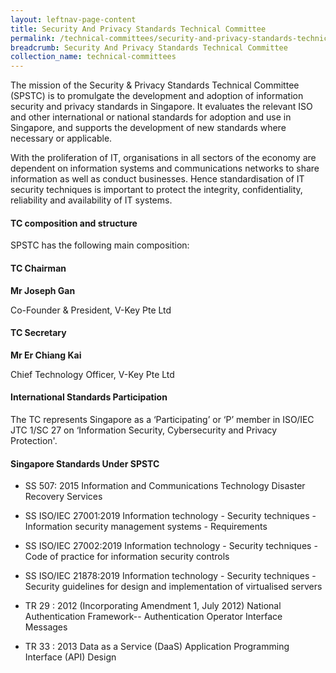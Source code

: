 ```yaml
---
layout: leftnav-page-content
title: Security And Privacy Standards Technical Committee
permalink: /technical-committees/security-and-privacy-standards-technical-committee/
breadcrumb: Security And Privacy Standards Technical Committee
collection_name: technical-committees
---
```

The mission of the Security & Privacy Standards Technical Committee (SPSTC) is to promulgate the development and adoption of information security and privacy standards in Singapore. It evaluates the relevant ISO and other international or national standards for adoption and use in Singapore, and supports the development of new standards where necessary or applicable.

With the proliferation of IT, organisations in all sectors of the economy are dependent on information systems and communications networks to share information as well as conduct businesses. Hence standardisation of IT security techniques is important to protect the integrity, confidentiality, reliability and availability of IT systems.

#### TC composition and structure ####
SPSTC has the following main composition:

#### TC Chairman ####

**Mr Joseph Gan**

Co-Founder & President, V-Key Pte Ltd

#### TC Secretary ####

**Mr Er Chiang Kai**

Chief Technology Officer, V-Key Pte Ltd

#### International Standards Participation ####

The TC represents Singapore as a ‘Participating’ or ‘P’ member in ISO/IEC JTC 1/SC 27 on ‘Information Security, Cybersecurity and Privacy Protection'.

#### Singapore Standards Under SPSTC ####

* SS 507: 2015 Information and Communications Technology Disaster Recovery Services

* SS ISO/IEC 27001:2019	Information technology - Security techniques - Information security management systems - Requirements

* SS ISO/IEC 27002:2019	Information technology - Security techniques - Code of practice for information security controls

* SS ISO/IEC 21878:2019	Information technology - Security techniques - Security guidelines for design and implementation of virtualised servers

* TR 29 : 2012 (Incorporating Amendment 1, July 2012) National Authentication Framework-- Authentication Operator Interface Messages

* TR 33 : 2013	Data as a Service (DaaS) Application Programming Interface (API) Design
